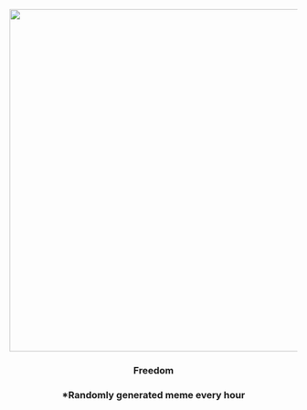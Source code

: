 <p align="center">
        <img src="https://i.redd.it/5gec62wpy3y81.jpg" width="600" height="600">
        </p>
        <h3 align="center">Freedom</h3>
        <h3 align="center">*Randomly generated meme every hour</h3>
    
